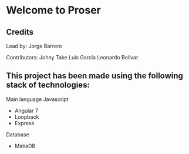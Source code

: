 # Welcome to Proser


## Credits
Lead by: Jorge Barrero

Contributors:
Johny Take
Luis García
Leonardo Bolívar


## This project has been made using the following stack of technologies:

Main language
Javascript
- Angular 7
- Loopback
- Express

Database
- MatiaDB
